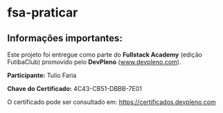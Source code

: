 # fsa-praticar

## Informações importantes:

Este projeto foi entregue como parte do **Fullstack Academy** (edição FutibaClub) promovido pelo **DevPleno** (www.devpleno.com).

**Participante:** Tulio Faria

**Chave do Certificado:** 4C43-CB51-DBBB-7E01

O certificado pode ser consultado em: https://certificados.devpleno.com
